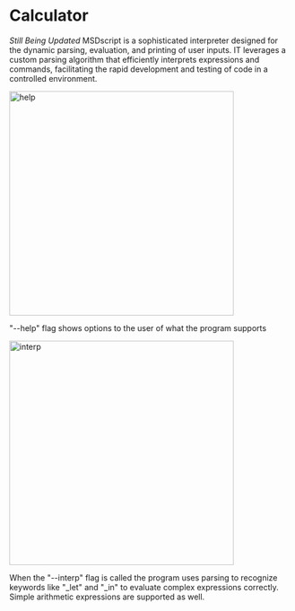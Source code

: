 # Calculator
*Still Being Updated* MSDscript is a sophisticated interpreter designed for the dynamic parsing, evaluation, and printing of user inputs. IT leverages a custom parsing algorithm that efficiently interprets expressions and commands, facilitating the rapid development and testing of code in a controlled environment. 


<img width="400" alt="help" src="https://github.com/SarahBateman22/MSDscript/assets/142822160/cbbe3152-f0c3-4678-8caf-03ac33075b13">

"--help" flag shows options to the user of what the program supports



<img width="400" alt="interp" src="https://github.com/SarahBateman22/MSDscript/assets/142822160/fc99c1ac-f7be-439a-b6f6-2bf76acfc5f0">

When the "--interp" flag is called the program uses parsing to recognize keywords like "_let" and "_in" to evaluate complex expressions correctly. Simple arithmetic expressions are supported as well.
